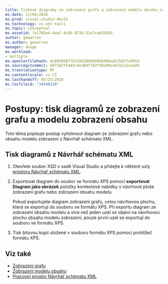 ```yaml
---
title: Tiskové diagramy ze zobrazení grafu a zobrazení modelu obsahu návrhář schématu XML
ms.date: 11/04/2016
ms.prod: visual-studio-dev15
ms.technology: vs-xml-tools
ms.topic: conceptual
ms.assetid: 7e1785e4-4aaf-4c66-8735-51e7ca035565
author: gewarren
ms.author: gewarren
manager: douge
ms.workload:
- multiple
ms.openlocfilehash: dcb65958f7b339338b99495646bab57bd77af054
ms.sourcegitcommit: 697162f54d3c4e30df702fd0289e447e211e3a85
ms.translationtype: MT
ms.contentlocale: cs-CZ
ms.lasthandoff: 05/25/2018
ms.locfileid: "34548210"
---
```

# <a name="how-to-print-diagrams-from-the-graph-view-and-the-content-model-view"></a>Postupy: tisk diagramů ze zobrazení grafu a modelu zobrazení obsahu

Toto téma popisuje postup vytisknout diagram ze zobrazení grafu nebo obsahu modelu zobrazení z Návrhář schématu XML.

## <a name="to-print-diagrams-from-the-xml-schema-designer"></a>Tisk diagramů z Návrhář schématu XML

1.  Otevřete soubor XSD v sadě Visual Studio a přidejte k některé uzly [prostoru Návrhář schématu XML](../xml-tools/xml-schema-designer-workspace.md).

2.  Exportovat diagram do soubor ve formátu XPS pomocí **exportovat Diagram jako obrázek** položky kontextové nabídky v návrhové ploše zobrazení grafu nebo zobrazení obsahu modelu.

     Pokud exportujete diagram zobrazení grafu, celou návrhovou plochu, která se exportují do souboru ve formátu XPS. Při exportu diagram ze zobrazení obsahu modelu a více než jeden uzel se objeví na návrhovou plochu obsahu modelu zobrazení, pouze první uzel se exportují do souboru ve formátu XPS.

3.  Tisk bitovou kopii uložené v souboru formátu XPS pomocí prohlížeč formátu XPS.

## <a name="see-also"></a>Viz také

- [Zobrazení grafu](../xml-tools/graph-view.md)
- [Zobrazení modelu obsahu](../xml-tools/content-model-view.md)
- [Pracovní prostor Návrhář schématu XML](../xml-tools/xml-schema-designer-workspace.md)